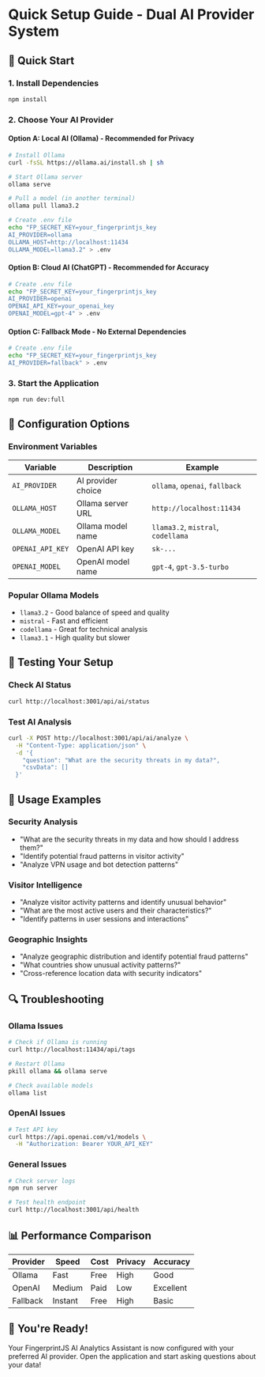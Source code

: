 # Quick Setup Guide - Dual AI Provider System

## 🚀 Quick Start

### 1. Install Dependencies
```bash
npm install
```

### 2. Choose Your AI Provider

#### Option A: Local AI (Ollama) - Recommended for Privacy
```bash
# Install Ollama
curl -fsSL https://ollama.ai/install.sh | sh

# Start Ollama server
ollama serve

# Pull a model (in another terminal)
ollama pull llama3.2

# Create .env file
echo "FP_SECRET_KEY=your_fingerprintjs_key
AI_PROVIDER=ollama
OLLAMA_HOST=http://localhost:11434
OLLAMA_MODEL=llama3.2" > .env
```

#### Option B: Cloud AI (ChatGPT) - Recommended for Accuracy
```bash
# Create .env file
echo "FP_SECRET_KEY=your_fingerprintjs_key
AI_PROVIDER=openai
OPENAI_API_KEY=your_openai_key
OPENAI_MODEL=gpt-4" > .env
```

#### Option C: Fallback Mode - No External Dependencies
```bash
# Create .env file
echo "FP_SECRET_KEY=your_fingerprintjs_key
AI_PROVIDER=fallback" > .env
```

### 3. Start the Application
```bash
npm run dev:full
```

## 🔧 Configuration Options

### Environment Variables

| Variable | Description | Example |
|----------|-------------|---------|
| `AI_PROVIDER` | AI provider choice | `ollama`, `openai`, `fallback` |
| `OLLAMA_HOST` | Ollama server URL | `http://localhost:11434` |
| `OLLAMA_MODEL` | Ollama model name | `llama3.2`, `mistral`, `codellama` |
| `OPENAI_API_KEY` | OpenAI API key | `sk-...` |
| `OPENAI_MODEL` | OpenAI model name | `gpt-4`, `gpt-3.5-turbo` |

### Popular Ollama Models
- `llama3.2` - Good balance of speed and quality
- `mistral` - Fast and efficient
- `codellama` - Great for technical analysis
- `llama3.1` - High quality but slower

## 🧪 Testing Your Setup

### Check AI Status
```bash
curl http://localhost:3001/api/ai/status
```

### Test AI Analysis
```bash
curl -X POST http://localhost:3001/api/ai/analyze \
  -H "Content-Type: application/json" \
  -d '{
    "question": "What are the security threats in my data?",
    "csvData": []
  }'
```

## 🎯 Usage Examples

### Security Analysis
- "What are the security threats in my data and how should I address them?"
- "Identify potential fraud patterns in visitor activity"
- "Analyze VPN usage and bot detection patterns"

### Visitor Intelligence
- "Analyze visitor activity patterns and identify unusual behavior"
- "What are the most active users and their characteristics?"
- "Identify patterns in user sessions and interactions"

### Geographic Insights
- "Analyze geographic distribution and identify potential fraud patterns"
- "What countries show unusual activity patterns?"
- "Cross-reference location data with security indicators"

## 🔍 Troubleshooting

### Ollama Issues
```bash
# Check if Ollama is running
curl http://localhost:11434/api/tags

# Restart Ollama
pkill ollama && ollama serve

# Check available models
ollama list
```

### OpenAI Issues
```bash
# Test API key
curl https://api.openai.com/v1/models \
  -H "Authorization: Bearer YOUR_API_KEY"
```

### General Issues
```bash
# Check server logs
npm run server

# Test health endpoint
curl http://localhost:3001/api/health
```

## 📊 Performance Comparison

| Provider | Speed | Cost | Privacy | Accuracy |
|----------|-------|------|---------|----------|
| Ollama | Fast | Free | High | Good |
| OpenAI | Medium | Paid | Low | Excellent |
| Fallback | Instant | Free | High | Basic |

## 🎉 You're Ready!

Your FingerprintJS AI Analytics Assistant is now configured with your preferred AI provider. Open the application and start asking questions about your data!
